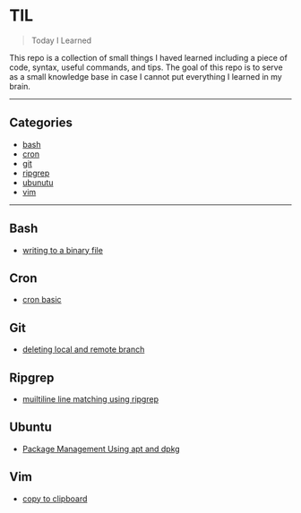 # TIL

> Today I Learned

This repo is a collection of small things I haved learned including a piece of code, syntax, useful commands, and tips. The goal of this repo is to serve as a small knowledge base in case I cannot put everything I learned in my brain. 

---

## Categories

* [bash](#bash)
* [cron](#cron)
* [git](#git)
* [ripgrep](#ripgrep)
* [ubunutu](#ubuntu)
* [vim](#vim)

---

## Bash
- [writing to a binary file](bash/writing_to_a_binary_file.md)

## Cron
- [cron basic](cron/cron_basic.md)
  
## Git
- [deleting local and remote branch](git/deleting_local_and_remote_branch.md)

## Ripgrep
- [muiltiline line matching using ripgrep](ripgrep/muiltiline_line_matching_using_ripgrep.md)

## Ubuntu
- [Package Management Using apt and dpkg](ubuntu/Package_Management_Using_apt_and_dpkg.md)

## Vim
- [copy to clipboard](bash/copy_to_clipboard.md)

